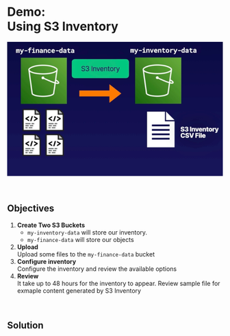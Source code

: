 # Demo:<br>Using S3 Inventory

![](../img/demo/4.8.S3-Inventory.png)

<br>

## Objectives
1. **Create Two S3 Buckets**
   - `my-inventory-data` will store our inventory.
   - `my-finance-data` will store our objects
2. **Upload**<br>Upload some files to the `my-finance-data` bucket
3. **Configure inventory**<br>Configure the inventory and review the available options
4. **Review**<br>It take up to 48 hours for the inventory to appear. Review sample file for exmaple content generated by S3 Inventory

<br>

## Solution